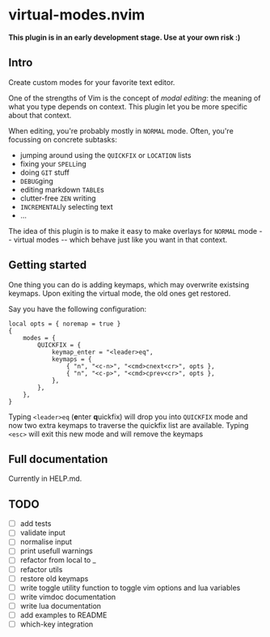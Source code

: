 # virtual-modes.nvim

**This plugin is in an early development stage. Use at your own risk :)**

## Intro

Create custom modes for your favorite text editor.

One of the strengths of Vim is the concept of *modal editing*:
the meaning of what you type depends on context.
This plugin let you be more specific about that context.

When editing, you're probably mostly in `NORMAL` mode.
Often, you're focussing on concrete subtasks:
- jumping around using the `QUICKFIX` or `LOCATION` lists
- fixing your `SPELL`ing
- doing `GIT` stuff
- `DEBUG`ging
- editing markdown `TABLE`s
- clutter-free `ZEN` writing
- `INCREMENTAL`ly selecting text
- ...

The idea of this plugin is to make it easy to make overlays for `NORMAL` mode -- virtual modes --
which behave just like you want in that context.

## Getting started

One thing you can do is adding keymaps, which may overwrite existsing keymaps.
Upon exiting the virtual mode, the old ones get restored.

Say you have the following configuration:

	local opts = { noremap = true }
	{
		modes = {
			QUICKFIX = {
				keymap_enter = "<leader>eq",
				keymaps = {
					{ "n", "<c-n>", "<cmd>cnext<cr>", opts },
					{ "n", "<c-p>", "<cmd>cprev<cr>", opts },
				},
			},
		},
	}

Typing `<leader>eq` (**e**nter **q**uickfix) will drop you into `QUICKFIX` mode
and now two extra keymaps to traverse the quickfix list are available.
Typing `<esc>` will exit this new mode and will remove the keymaps

## Full documentation

Currently in HELP.md.

## TODO

- [ ] add tests
- [ ] validate input
- [ ] normalise input
- [ ] print usefull warnings
- [ ] refactor from local to _ 
- [ ] refactor utils
- [ ] restore old keymaps
- [ ] write toggle utility function to toggle vim options and lua variables
- [ ] write vimdoc documentation
- [ ] write lua documentation
- [ ] add examples to README
- [ ] which-key integration

